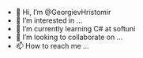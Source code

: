 - 👋 Hi, I’m @GeorgievHristomir
- 👀 I’m interested in ...
- 🌱 I’m currently learning C# at softuni
- 💞️ I’m looking to collaborate on ...
- 📫 How to reach me ...

<!---
GeorgievHristomir/GeorgievHristomir is a ✨ special ✨ repository because its `README.md` (this file) appears on your GitHub profile.
You can click the Preview link to take a look at your changes.
--->
